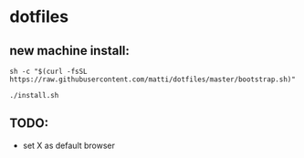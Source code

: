 dotfiles
========

## new machine install:
```
sh -c "$(curl -fsSL https://raw.githubusercontent.com/matti/dotfiles/master/bootstrap.sh)"
```

```
./install.sh
```

## TODO:

 - set X as default browser
